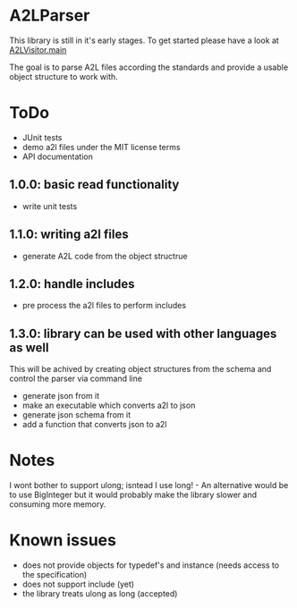 # A2LParser

This library is still in it's early stages.
To get started please have a look at [A2LVisitor.main](https://github.com/Luncher91/A2LParser/blob/master/src/main/java/net/alenzen/a2l/A2LVisitor.java)

The goal is to parse A2L files according the standards and provide a usable object structure to work with.

# ToDo

* JUnit tests
* demo a2l files under the MIT license terms
* API documentation

## 1.0.0: basic read functionality
* write unit tests

## 1.1.0: writing a2l files
* generate A2L code from the object structrue

## 1.2.0: handle includes
* pre process the a2l files to perform includes

## 1.3.0: library can be used with other languages as well 
This will be achived by creating object structures from the schema and control the parser via command line
* generate json from it
* make an executable which converts a2l to json
* generate json schema from it
* add a function that converts json to a2l

# Notes
I wont bother to support ulong; isntead I use long! - An alternative would be to use BigInteger but it would probably make the library slower and consuming more memory.

# Known issues
* does not provide objects for typedef's and instance (needs access to the specification)
* does not support include (yet)
* the library treats ulong as long (accepted)

